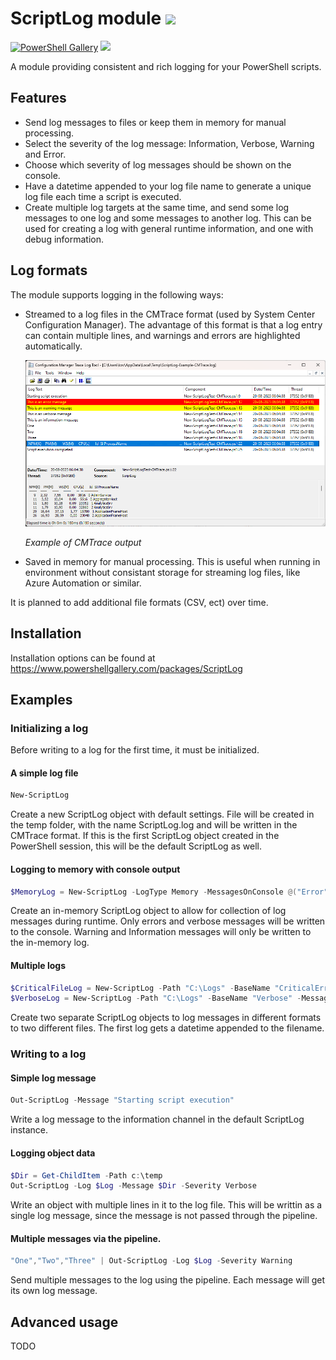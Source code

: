 # ScriptLog module ![](https://dev.azure.com/kovergard/ScriptLog/_apis/build/status/kovergard.ScriptLog?branchName=main)

[![PowerShell Gallery](https://img.shields.io/powershellgallery/v/ScriptLog?label=ScriptLog)](https://www.powershellgallery.com/packages/ScriptLog/)
![](https://img.shields.io/powershellgallery/p/ScriptLog.svg)

A module providing consistent and rich logging for your PowerShell scripts.

## Features

* Send log messages to files or keep them in memory for manual processing.
* Select the severity of the log message: Information, Verbose, Warning and Error.
* Choose which severity of log messages should be shown on the console.
* Have a datetime appended to your log file name to generate a unique log file each time a script is executed.  
* Create multiple log targets at the same time, and send some log messages to one log and some messages to another log. This can be used for creating a log with general runtime information, and one with debug information.

## Log formats

The module supports logging in the following ways:

* Streamed to a log files in the CMTrace format (used by System Center Configuration Manager). The advantage of this format is that a log entry can contain multiple lines, and warnings and errors are highlighted automatically.

  ![](Screenshots/CMTrace.png)
  
  *Example of CMTrace output*

* Saved in memory for manual processing. This is useful when running in environment without consistant storage for streaming log files, like Azure Automation or similar.

It is planned to add additional file formats (CSV, ect) over time.

## Installation

Installation options can be found at https://www.powershellgallery.com/packages/ScriptLog

## Examples

### Initializing a log

Before writing to a log for the first time, it must be initialized.

#### A simple log file
~~~ powershell
New-ScriptLog
~~~ 
Create a new ScriptLog object with default settings. File will be created in the temp folder, with the name ScriptLog.log and will be written in the CMTrace format. If this is the first ScriptLog object created in the PowerShell session, this will be the default ScriptLog as well.

#### Logging to memory with console output
~~~powershell
$MemoryLog = New-ScriptLog -LogType Memory -MessagesOnConsole @("Error","Verbose")
~~~
Create an in-memory ScriptLog object to allow for collection of log messages during runtime. Only errors and verbose messages will be written to the console. Warning and Information messages will only be written to the in-memory log.

#### Multiple logs
~~~powershell
$CriticalFileLog = New-ScriptLog -Path "C:\Logs" -BaseName "CriticalErrors" -AppendDateTime
$VerboseLog = New-ScriptLog -Path "C:\Logs" -BaseName "Verbose" -MessagesOnConsole "Verbose"
~~~
Create two separate ScriptLog objects to log messages in different formats to two different files. The first log gets a datetime appended to the filename.

### Writing to a log
#### Simple log message
~~~powershell
Out-ScriptLog -Message "Starting script execution"
~~~
Write a log message to the information channel in the default ScriptLog instance.

#### Logging object data
~~~powershell
$Dir = Get-ChildItem -Path c:\temp
Out-ScriptLog -Log $Log -Message $Dir -Severity Verbose
~~~
Write an object with multiple lines in it to the log file. This will be writtin as a single log message, since the message is not passed through the pipeline.

#### Multiple messages via the pipeline.
~~~powershell
"One","Two","Three" | Out-ScriptLog -Log $Log -Severity Warning
~~~
Send multiple messages to the log using the pipeline. Each message will get its own log message.    

## Advanced usage
TODO
